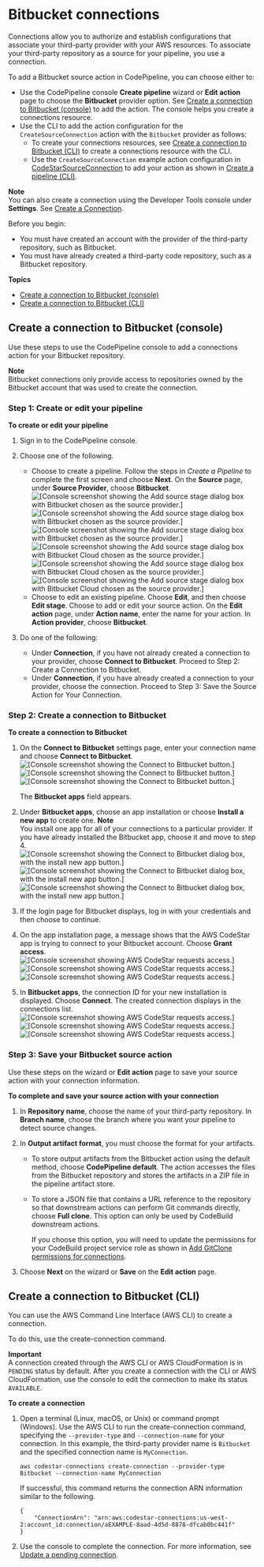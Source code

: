 # Bitbucket connections<a name="connections-bitbucket"></a>

Connections allow you to authorize and establish configurations that associate your third\-party provider with your AWS resources\. To associate your third\-party repository as a source for your pipeline, you use a connection\. 

To add a Bitbucket source action in CodePipeline, you can choose either to: 
+ Use the CodePipeline console **Create pipeline** wizard or **Edit action** page to choose the **Bitbucket** provider option\. See [Create a connection to Bitbucket \(console\)](#connections-bitbucket-console) to add the action\. The console helps you create a connections resource\.
+ Use the CLI to add the action configuration for the `CreateSourceConnection` action with the `Bitbucket` provider as follows:
  + To create your connections resources, see [Create a connection to Bitbucket \(CLI\)](#connections-bitbucket-cli) to create a connections resource with the CLI\.
  + Use the `CreateSourceConnection` example action configuration in [CodeStarSourceConnection](action-reference-CodestarConnectionSource.md) to add your action as shown in [Create a pipeline \(CLI\)](pipelines-create.md#pipelines-create-cli)\.

**Note**  
You can also create a connection using the Developer Tools console under **Settings**\. See [Create a Connection](https://docs.aws.amazon.com/dtconsole/latest/userguide/connections-create.html)\.

Before you begin:
+ You must have created an account with the provider of the third\-party repository, such as Bitbucket\.
+ You must have already created a third\-party code repository, such as a Bitbucket repository\.

**Topics**
+ [Create a connection to Bitbucket \(console\)](#connections-bitbucket-console)
+ [Create a connection to Bitbucket \(CLI\)](#connections-bitbucket-cli)

## Create a connection to Bitbucket \(console\)<a name="connections-bitbucket-console"></a>

Use these steps to use the CodePipeline console to add a connections action for your Bitbucket repository\.

**Note**  
Bitbucket connections only provide access to repositories owned by the Bitbucket account that was used to create the connection\.

### Step 1: Create or edit your pipeline<a name="connections-bitbucket-console-action"></a>

**To create or edit your pipeline**

1. Sign in to the CodePipeline console\.

1. Choose one of the following\.
   + Choose to create a pipeline\. Follow the steps in *Create a Pipeline* to complete the first screen and choose **Next**\. On the **Source** page, under **Source Provider**, choose **Bitbucket**\.  
![\[Console screenshot showing the Add source stage dialog box with Bitbucket chosen as the source provider.\]](http://docs.aws.amazon.com/codepipeline/latest/userguide/images/bitbucket-add-source.png)![\[Console screenshot showing the Add source stage dialog box with Bitbucket chosen as the source provider.\]](http://docs.aws.amazon.com/codepipeline/latest/userguide/)![\[Console screenshot showing the Add source stage dialog box with Bitbucket chosen as the source provider.\]](http://docs.aws.amazon.com/codepipeline/latest/userguide/)  
![\[Console screenshot showing the Add source stage dialog box with Bitbucket Cloud chosen as the source provider.\]](http://docs.aws.amazon.com/codepipeline/latest/userguide/images/bitbucket-add-source-edit.png)![\[Console screenshot showing the Add source stage dialog box with Bitbucket Cloud chosen as the source provider.\]](http://docs.aws.amazon.com/codepipeline/latest/userguide/)![\[Console screenshot showing the Add source stage dialog box with Bitbucket Cloud chosen as the source provider.\]](http://docs.aws.amazon.com/codepipeline/latest/userguide/)
   + Choose to edit an existing pipeline\. Choose **Edit**, and then choose **Edit stage**\. Choose to add or edit your source action\. On the **Edit action** page, under **Action name**, enter the name for your action\. In **Action provider**, choose **Bitbucket**\.

1. Do one of the following:
   + Under **Connection**, if you have not already created a connection to your provider, choose **Connect to Bitbucket**\. Proceed to Step 2: Create a Connection to Bitbucket\.
   + Under **Connection**, if you have already created a connection to your provider, choose the connection\. Proceed to Step 3: Save the Source Action for Your Connection\.

### Step 2: Create a connection to Bitbucket<a name="connections-bitbucket-console-create"></a>

**To create a connection to Bitbucket**

1. On the **Connect to Bitbucket** settings page, enter your connection name and choose **Connect to Bitbucket**\.  
![\[Console screenshot showing the Connect to Bitbucket button.\]](http://docs.aws.amazon.com/codepipeline/latest/userguide/images/create-connection-bitbucket.png)![\[Console screenshot showing the Connect to Bitbucket button.\]](http://docs.aws.amazon.com/codepipeline/latest/userguide/)![\[Console screenshot showing the Connect to Bitbucket button.\]](http://docs.aws.amazon.com/codepipeline/latest/userguide/)

   The **Bitbucket apps** field appears\.

1. Under **Bitbucket apps**, choose an app installation or choose **Install a new app** to create one\.
**Note**  
You install one app for all of your connections to a particular provider\. If you have already installed the Bitbucket app, choose it and move to step 4\.  
![\[Console screenshot showing the Connect to Bitbucket dialog box, with the install new app button.\]](http://docs.aws.amazon.com/codepipeline/latest/userguide/images/newreview-source-wizard-bitbucket.png)![\[Console screenshot showing the Connect to Bitbucket dialog box, with the install new app button.\]](http://docs.aws.amazon.com/codepipeline/latest/userguide/)![\[Console screenshot showing the Connect to Bitbucket dialog box, with the install new app button.\]](http://docs.aws.amazon.com/codepipeline/latest/userguide/)

1. If the login page for Bitbucket displays, log in with your credentials and then choose to continue\.

1. On the app installation page, a message shows that the AWS CodeStar app is trying to connect to your Bitbucket account\. Choose **Grant access**\.  
![\[Console screenshot showing AWS CodeStar requests access.\]](http://docs.aws.amazon.com/codepipeline/latest/userguide/images/bitbucket-access-popup.png)![\[Console screenshot showing AWS CodeStar requests access.\]](http://docs.aws.amazon.com/codepipeline/latest/userguide/)![\[Console screenshot showing AWS CodeStar requests access.\]](http://docs.aws.amazon.com/codepipeline/latest/userguide/)

1. In **Bitbucket apps**, the connection ID for your new installation is displayed\. Choose **Connect**\. The created connection displays in the connections list\.  
![\[Console screenshot showing AWS CodeStar requests access.\]](http://docs.aws.amazon.com/codepipeline/latest/userguide/images/create-connection-bitbucket-app-ID.png)![\[Console screenshot showing AWS CodeStar requests access.\]](http://docs.aws.amazon.com/codepipeline/latest/userguide/)![\[Console screenshot showing AWS CodeStar requests access.\]](http://docs.aws.amazon.com/codepipeline/latest/userguide/)

### Step 3: Save your Bitbucket source action<a name="connections-bitbucket-console-save"></a>

Use these steps on the wizard or **Edit action** page to save your source action with your connection information\.

**To complete and save your source action with your connection**

1. In **Repository name**, choose the name of your third\-party repository\. In **Branch name**, choose the branch where you want your pipeline to detect source changes\.

1. In **Output artifact format**, you must choose the format for your artifacts\. 
   + To store output artifacts from the Bitbucket action using the default method, choose **CodePipeline default**\. The action accesses the files from the Bitbucket repository and stores the artifacts in a ZIP file in the pipeline artifact store\.
   + To store a JSON file that contains a URL reference to the repository so that downstream actions can perform Git commands directly, choose **Full clone**\. This option can only be used by CodeBuild downstream actions\.

     If you choose this option, you will need to update the permissions for your CodeBuild project service role as shown in [Add GitClone permissions for connections](troubleshooting.md#codebuild-role-connections)\.

1. Choose **Next** on the wizard or **Save** on the **Edit action** page\.

## Create a connection to Bitbucket \(CLI\)<a name="connections-bitbucket-cli"></a>

You can use the AWS Command Line Interface \(AWS CLI\) to create a connection\. 

To do this, use the create\-connection command\. 

**Important**  
A connection created through the AWS CLI or AWS CloudFormation is in `PENDING` status by default\. After you create a connection with the CLI or AWS CloudFormation, use the console to edit the connection to make its status `AVAILABLE`\.

**To create a connection**

1. Open a terminal \(Linux, macOS, or Unix\) or command prompt \(Windows\)\. Use the AWS CLI to run the create\-connection command, specifying the `--provider-type` and `--connection-name` for your connection\. In this example, the third\-party provider name is `Bitbucket` and the specified connection name is `MyConnection`\.

   ```
   aws codestar-connections create-connection --provider-type Bitbucket --connection-name MyConnection
   ```

   If successful, this command returns the connection ARN information similar to the following\.

   ```
   {
       "ConnectionArn": "arn:aws:codestar-connections:us-west-2:account_id:connection/aEXAMPLE-8aad-4d5d-8878-dfcab0bc441f"
   }
   ```

1. Use the console to complete the connection\. For more information, see [Update a pending connection](https://docs.aws.amazon.com/dtconsole/latest/userguide/connections-update.html)\.